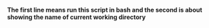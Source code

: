 **The first line means run this script in bash and the second is about showing the name of current working directory**
